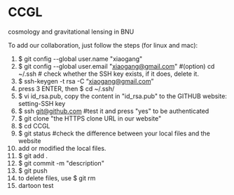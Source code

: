# CCGL
cosmology and gravitational lensing in BNU

To add our collaboration, just follow the steps (for linux and mac):

1. $ git config --global user.name "xiaogang"
2. $ git config --global user.email "xiaogang@gmail.com"
#(option) cd ~/.ssh  # check whether the SSH key exists, if it does, delete it.
3. $ ssh-keygen -t rsa -C “xiaogang@gmail.com”
4. press 3 ENTER, then $ cd ~/.ssh/ 
5. $ vi id_rsa.pub, copy the content in "id_rsa.pub" to the GITHUB website: setting-SSH key
6. $ ssh git@github.com #test it and press "yes" to be authenticated
7. $ git clone "the HTTPS clone URL in our website"
8. $ cd CCGL
9. $ git status  #check the difference between your local files and the website
10. add or modified the local files.
11. $ git add .
12. $ git commit -m "description"
13. $ git push
14. to delete files, use $ git rm 
15. dartoon test
